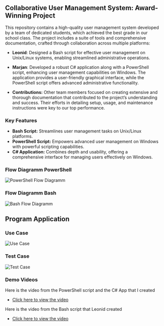 ## Collaborative User Management System: Award-Winning Project

This repository contains a high-quality user management system developed by a team of dedicated students, which achieved the best grade in our school class. The project includes a suite of tools and comprehensive documentation, crafted through collaboration across multiple platforms:

- **Leonid**: Designed a Bash script for effective user management on Unix/Linux systems, enabling streamlined administrative operations.

- **Marjan**: Developed a robust C# application along with a PowerShell script, enhancing user management capabilities on Windows. The application provides a user-friendly graphical interface, while the PowerShell script offers advanced administrative functionality.

- **Contributions:** Other team members focused on creating extensive and thorough documentation that contributed to the project’s understanding and success. Their efforts in detailing setup, usage, and maintenance instructions were key to our top performance.

### Key Features ###

- **Bash Script:** Streamlines user management tasks on Unix/Linux platforms.
- **PowerShell Script:** Empowers advanced user management on Windows with powerful scripting capabilities.
- **C# Application:** Combines depth and usability, offering a comprehensive interface for managing users effectively on Windows.

### Flow Diagramm PowerShell ###
![PowerShell Flow Diagramm](02_Marjan/LB1_122_PS.drawio.png)

### Flow Diagramm Bash ###
![Bash Flow Diagramm](01_Leonid/LB1_122_BS.drawio.png)

## Program Application ##

### Use Case

![Use Case](01_Leonid/LB1_122_Usecase.drawio.png)

### Test Case

![Test Case](01_Leonid/LB1_122_Test_Case.drawio.png)

### Demo Videos ###

Here is the video from the PowerShell script and the C# App that I created
- [Click here to view the video](01_Leonid/LB1_UserManager_Bash.mp4)

Here is the video from the Bash script that Leonid created
- [Click here to view the video](02_Marjan/LB1_UserManager_PowerShell.mp4)
